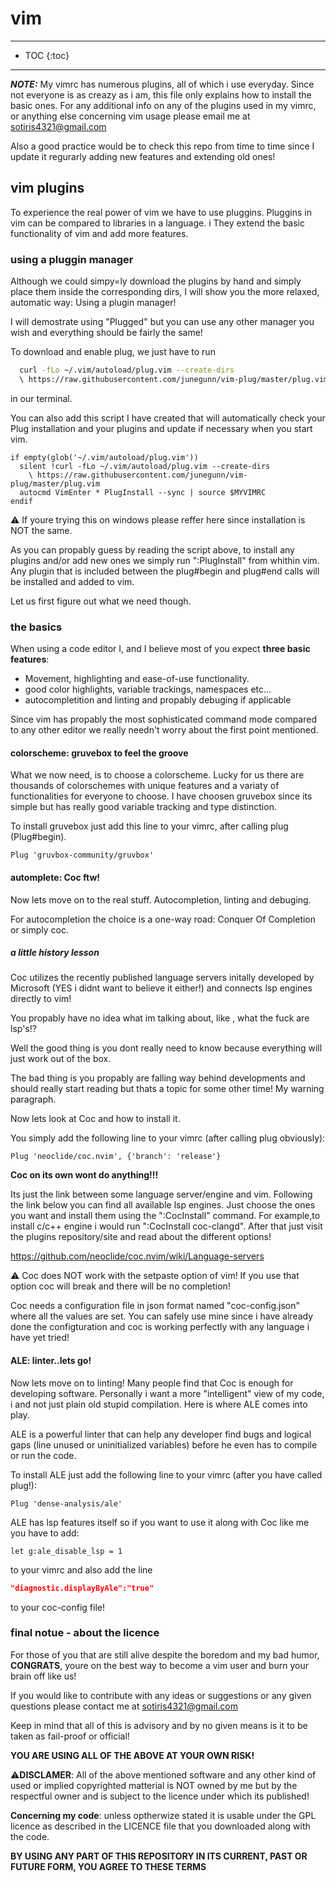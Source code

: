 # vim

----

- TOC
{:toc}

----

_**NOTE:**_ My vimrc has numerous plugins, all of which i use everyday.
Since not everyone is as creazy as i am, this file only explains how to install the basic ones.
For any additional info on any of the plugins used in my vimrc, or anything else concerning vim usage
please email me at sotiris4321@gmail.com

Also a good practice would be to check this repo from time to time 
since I update it regurarly adding new features and extending old ones!

## vim plugins

To experience the real power of vim we have to use pluggins.
Pluggins in vim can be compared to libraries in a language. i
They extend the basic functionality of vim and add more features.

### using a pluggin manager

Although we could simpy=ly download the plugins by hand 
and simply place them inside the corresponding dirs, I will show you the more relaxed, automatic
way: Using a plugin manager!

I will demostrate using "Plugged" but you can use any other manager you wish 
and everything should be fairly the same!

To download and enable plug, we just have to run 

```bash
  curl -fLo ~/.vim/autoload/plug.vim --create-dirs
  \ https://raw.githubusercontent.com/junegunn/vim-plug/master/plug.vim
```

in our terminal.

You can also add this script I have created that will automatically 
check your Plug installation and your plugins and update if necessary when you start vim.

```vim
if empty(glob('~/.vim/autoload/plug.vim'))
  silent !curl -fLo ~/.vim/autoload/plug.vim --create-dirs
    \ https://raw.githubusercontent.com/junegunn/vim-plug/master/plug.vim
  autocmd VimEnter * PlugInstall --sync | source $MYVIMRC
endif
```

:warning: If youre trying this on windows please reffer here since installation is NOT the same.

As you can propably guess by reading the script above, to install any plugins 
and/or add new ones we simply run ":PlugInstall" from whithin vim. Any plugin that is included 
between the plug#begin and plug#end calls will be installed and added to vim.

Let us first figure out what we need though.

### the basics

When using a code editor I, and I believe most of you expect **three basic features**:
- Movement, highlighting and ease-of-use functionality.
- good color highlights, variable trackings, namespaces etc...
- autocompletition and linting and propably debuging if applicable

Since vim has propably the most sophisticated command mode compared to any other editor 
we really needn't worry about the first point mentioned.

#### colorscheme: gruvebox to feel the groove

What we now need, is to choose a colorscheme.
Lucky for us there are thousands of colorschemes with unique  features and a variaty of 
functionalities for everyone to choose.
I have choosen gruvebox since its simple but has really good variable 
tracking and type distinction.

To install gruvebox just add this line to your vimrc, after calling plug (Plug#begin).

```vim
Plug 'gruvbox-community/gruvbox'
```

#### automplete: Coc ftw!

Now lets move on to the real stuff. Autocompletion, linting and debuging.

For autocompletion the choice is a one-way road: Conquer Of Completion or simply coc.

##### **a little history lesson**

Coc utilizes the recently published language servers initally developed by Microsoft 
(YES i didnt want to believe it either!) and connects lsp engines directly to vim!

You propably have no idea what im talking about, like , what the fuck are lsp's!?

Well the good thing is you dont really need to know because 
everything will just work out of the box.

The bad thing is you propably are falling way behind developments and should really start reading
but thats a topic for some other time!
My warning paragraph.

Now lets look at Coc and how to install it.

You simply add the following line to your vimrc (after calling plug obviously):

```vim
Plug 'neoclide/coc.nvim', {'branch': 'release'}
```

**Coc on its own wont do anything!!!**

Its just the link between some language server/engine and vim. 
Following the link below you can find all available lsp engines.
Just choose the ones you want and install them using the ":CocInstall" command.
For example,to install c/c++ engine i would run ":CocInstall coc-clangd".
After that just visit the plugins repository/site and read about the different options!

https://github.com/neoclide/coc.nvim/wiki/Language-servers

:warning: Coc does  NOT work with the setpaste option of vim!
If you use that option coc will break and there will be no completion!

Coc needs a configuration file in json format named "coc-config.json" where all the values are set.
You can safely use mine since i have already done the configturation and coc is working perfectly with any language i have yet tried!

#### ALE: linter..lets go!

Now lets move on to linting!
Many people find that Coc is enough for developing software.
Personally i want a more "intelligent" view of my code, i
and not just plain old stupid compilation.
Here is where ALE comes into play.

ALE is a powerful linter that can help any developer find bugs and logical gaps 
(line unused or uninitialized variables) before he even has to compile or run the code.

To install ALE just add the following line to your vimrc (after you have called plug!):

```vim
Plug 'dense-analysis/ale'
```

ALE has lsp features itself so if you want to use it along with Coc like me you have to add:
```vim
let g:ale_disable_lsp = 1
```
to your vimrc and also add the line
```json
"diagnostic.displayByAle":"true" 
```
 to your coc-config file!

### final notue - about the licence

For those of you that are still alive despite the boredom and my bad humor, **CONGRATS**, 
youre on the best way to become a vim user and burn your brain off like us!

If you would like to contribute with any ideas or suggestions  or any given questions please contact me at sotiris4321@gmail.com

Keep in mind that all of this is advisory and by no given means is it to be taken as fail-proof or official!

**YOU ARE USING ALL OF THE ABOVE AT YOUR OWN RISK!**

:warning:**DISCLAMER**: All of the above mentioned software and any other kind of used or implied copyrighted matterial is NOT owned by me 
but by the respectful owner and is subject to the licence under which its published!

**Concerning my code**: unless optherwize stated it is usable under the GPL licence as described in the LICENCE file 
that you downloaded along with the code.

**BY USING ANY PART OF THIS REPOSITORY IN ITS CURRENT, PAST OR FUTURE FORM, YOU AGREE TO THESE TERMS**

